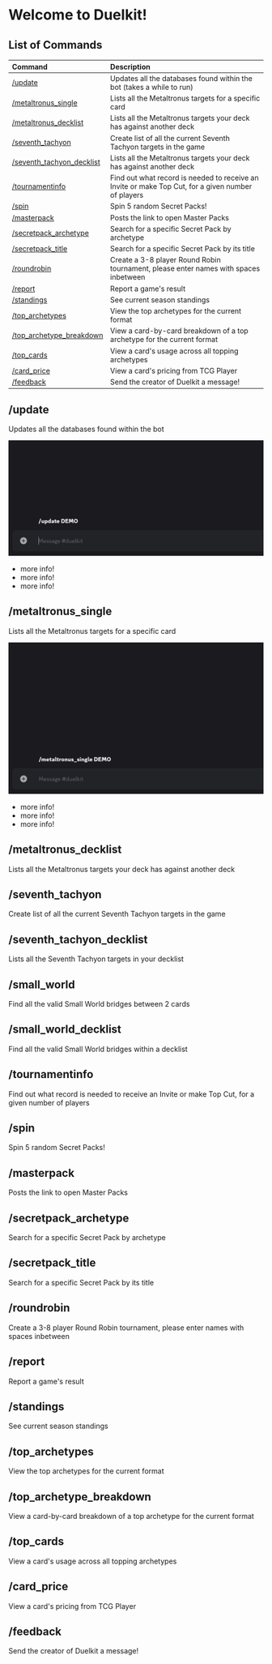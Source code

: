 Welcome to Duelkit!
========================

List of Commands
-----
| Command | Description |
|:------|:------|
| [/update](#update) | Updates all the databases found within the bot (takes a while to run)|
| [/metaltronus_single](#metaltronus_single) | Lists all the Metaltronus targets for a specific card | 
| [/metaltronus_decklist](#metaltronus_decklist) | Lists all the Metaltronus targets your deck has against another deck |
| [/seventh_tachyon](#seventh_tachyon) | Create list of all the current Seventh Tachyon targets in the game |
| [/seventh_tachyon_decklist](#seventh_tachyon_decklist) | Lists all the Metaltronus targets your deck has against another deck | 
| [/tournamentinfo](#tournamentinfo) | Find out what record is needed to receive an Invite or make Top Cut, for a given number of players |
| [/spin](#spin) | Spin 5 random Secret Packs! |
| [/masterpack](#masterpack) | Posts the link to open Master Packs |
| [/secretpack_archetype](#secretpack_archetype) | Search for a specific Secret Pack by archetype |
| [/secretpack_title](#secretpack_title) | Search for a specific Secret Pack by its title |
| [/roundrobin](#roundrobin) | Create a 3-8 player Round Robin tournament, please enter names with spaces inbetween
| [/report](#report) | Report a game's result |
| [/standings](#standings) | See current season standings |
| [/top_archetypes](#top_archetypes) | View the top archetypes for the current format | 
| [/top_archetype_breakdown](#top_archetype_breakdown) | View a card-by-card breakdown of a top archetype for the current format |
| [/top_cards](#top_cards) | View a card's usage across all topping archetypes |
| [/card_price](#card_price) | View a card's pricing from TCG Player |
| [/feedback](#feedback) | Send the creator of Duelkit a message! |



## /update
Updates all the databases found within the bot

<img src="./global/images/help_gifs/duelkit-update.gif"/>

- more info!
- more info!
- more info!

## /metaltronus_single
Lists all the Metaltronus targets for a specific card

<img src="./global/images/help_gifs/duelkit-metaltronus_single.gif"/>

- more info!
- more info!
- more info!

## /metaltronus_decklist
Lists all the Metaltronus targets your deck has against another deck

## /seventh_tachyon
Create list of all the current Seventh Tachyon targets in the game

## /seventh_tachyon_decklist
Lists all the Seventh Tachyon targets in your decklist

## /small_world
Find all the valid Small World bridges between 2 cards

## /small_world_decklist
Find all the valid Small World bridges within a decklist

## /tournamentinfo
Find out what record is needed to receive an Invite or make Top Cut, for a given number of players

## /spin
Spin 5 random Secret Packs!

## /masterpack
Posts the link to open Master Packs

## /secretpack_archetype
Search for a specific Secret Pack by archetype

## /secretpack_title
Search for a specific Secret Pack by its title

## /roundrobin
Create a 3-8 player Round Robin tournament, please enter names with spaces inbetween

## /report
Report a game's result

## /standings
See current season standings

## /top_archetypes
View the top archetypes for the current format

## /top_archetype_breakdown
View a card-by-card breakdown of a top archetype for the current format

## /top_cards
View a card's usage across all topping archetypes

## /card_price
View a card's pricing from TCG Player

## /feedback
Send the creator of Duelkit a message!